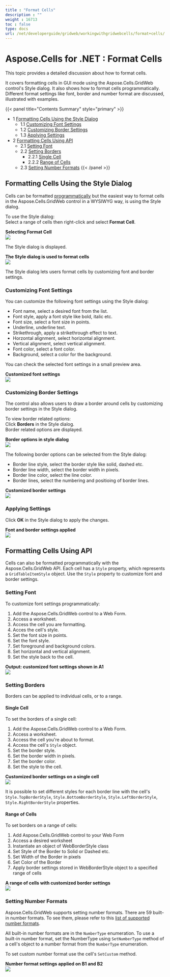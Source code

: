 ```yaml
---
title : "Format Cells" 
description : "" 
weight : 16713 
toc : false
type: docs
url: /net/developerguide/gridweb/workingwithgridwebcells/format+cells/
---
```


# Aspose.Cells for .NET : Format Cells


This topic provides a detailed discussion about how to format cells.

It covers formatting cells in GUI mode using the Aspose.Cells.GridWeb control's Style dialog. It also shows how to format cells programmatically. Different format settings like font, border and number format are discussed, illustrated with examples.

{{< panel title="Contents Summary" style="primary" >}}
*   1 [Formatting Cells Using the Style Dialog](#formatting-cells-using-the-style-dialog)
    *   1.1 [Customizing Font Settings](#customizing-font-settings)
    *   1.2 [Customizing Border Settings](#customizing-border-settings)
    *   1.3 [Applying Settings](#applying-settings)
*   2 [Formatting Cells Using API](#formatting-cells-using-api)
    *   2.1 [Setting Font](#setting-font)
    *   2.2 [Setting Borders](#setting-borders)
        *   2.2.1 [Single Cell](#single-cell)
        *   2.2.2 [Range of Cells](#range-of-cells)
    *   2.3 [Setting Number Formats](#setting-number-formats)
{{< /panel >}}
 

## Formatting Cells Using the Style Dialog

Cells can be formatted [programmatically](https://docs2.aspose.com/cells/net/developerguide/gridweb/workingwithgridwebcells/format+cells) but the easiest way to format cells in the Aspose.Cells.GridWeb control in a WYSIWYG way, is using the Style dialog.

To use the Style dialog:  
Select a range of cells then right-click and select **Format Cell**.  
  
**Selecting Format Cell**  
![](https://docs2.aspose.com/cells/net/attachments/5013760/5115364.png)  
  
The Style dialog is displayed.  
  
**The Style dialog is used to format cells**  
![](https://docs2.aspose.com/cells/net/attachments/5013760/5115365.png)

The Style dialog lets users format cells by customizing font and border settings.

### Customizing Font Settings

You can customize the following font settings using the Style dialog:

*   Font name, select a desired font from the list.
*   Font style, apply a font style like bold, italic etc.
*   Font size, select a font size in points.
*   Underline, underline text.
*   Strikethrough, apply a strikethrough effect to text.
*   Horzontal alignment, select horizontal alignment.
*   Vertical alignment, select vertical alignment.
*   Font color, select a font color.
*   Background, select a color for the background.

You can check the selected font settings in a small preview area.

**Customized font settings**  
![](https://docs2.aspose.com/cells/net/attachments/5013760/5115362.png)

### Customizing Border Settings

The control also allows users to draw a border around cells by customizing border settings in the Style dialog.

To view border related options:  
Click **Borders** in the Style dialog.  
Border related options are displayed.  
  
**Border options in style dialog**  
![](https://docs2.aspose.com/cells/net/attachments/5013760/5115363.png)

The following border options can be selected from the Style dialog:

*   Border line style, select the border style like solid, dashed etc.
*   Border line width, select the border width in pixels.
*   Border line color, select the line color.
*   Border lines, select the numbering and positioing of border lines.

**Customized border settings**  
![](https://docs2.aspose.com/cells/net/attachments/5013760/5115352.png)

### Applying Settings

Click **OK** in the Style dialog to apply the changes.

**Font and border settings applied**  
![](https://docs2.aspose.com/cells/net/attachments/5013760/5115353.png)

## Formatting Cells Using API

Cells can also be formatted programmatically with the Aspose.Cells.GridWeb API. Each cell has a `Style` property, which represents a `GridTableItemStyle` object. Use the `Style` property to customize font and border settings.

### Setting Font

To customize font settings programmatically:

1.  Add the Aspose.Cells.GridWeb control to a Web Form.
2.  Access a worksheet.
3.  Access the cell you are formatting.
4.  Acces the cell's style.
5.  Set the font size in points.
6.  Set the font style.
7.  Set foreground and background colors.
8.  Set horizontal and vertical alignment.
9.  Set the style back to the cell.

**Output: customized font settings shown in A1**  
![](https://docs2.aspose.com/cells/net/attachments/5013760/5115350.png)

### Setting Borders

Borders can be applied to individual cells, or to a range.

#### Single Cell

To set the borders of a single cell:

1.  Add the Aspose.Cells.GridWeb control to a Web Form.
2.  Access a worksheet.
3.  Access the cell you're about to format.
4.  Access the cell's `Style` object.
5.  Set the border style.
6.  Set the border width in pixels.
7.  Set the border color.
8.  Set the style to the cell.

**Customized border settings on a single cell**  
![](https://docs2.aspose.com/cells/net/attachments/5013760/5115351.png)

It is possible to set different styles for each border line with the cell's `Style.TopBorderStyle`, `Style.BottomBorderStyle`, `Style.LeftBorderStyle`, `Style.RightBorderStyle` properties.

#### Range of Cells

To set borders on a range of cells:

1.  Add Aspose.Cells.GridWeb control to your Web Form
2.  Access a desired worksheet
3.  Instantiate an object of WebBorderStyle class
4.  Set Style of the Border to Solid or Dashed etc.
5.  Set Width of the Border in pixels
6.  Set Color of the Border
7.  Apply border settings stored in WebBorderStyle object to a specified range of cells

**A range of cells with customized border settings**  
![](https://docs2.aspose.com/cells/net/attachments/5013760/5115354.png)

### Setting Number Formats

Aspose.Cells.GridWeb supports setting number formats. There are 59 built-in number formats. To see them, please refer to this [list of supported number formats](https://docs2.aspose.com/cells/net/developerguide/knowledgebase/list+of+supported+number+formats).

All built-in number formats are in the `NumberType` enumeration. To use a built-in number format, set the NumberType using `SetNumberType` method of a cell's object to a number format from the `NumberType` enumeration.

To set custom number format use the cell's `SetCustom` method.

**Number format settings applied on B1 and B2**  
![](https://docs2.aspose.com/cells/net/attachments/5013760/5115355.png)

